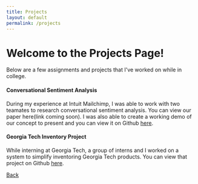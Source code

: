 ```yaml
---
title: Projects
layout: default
permalink: /projects
---
```


# Welcome to the Projects Page!
Below are a few assignments and projects that I've worked on while in college.

#### Conversational Sentiment Analysis
During my experience at Intuit Mailchimp, I was able to work with two teamates to research conversational sentiment analysis. You can view our paper here(link coming soon). I was also able to create a working demo of our concept to present and you can view it on Github [here](https://github.com/amhpeeler/Python-Sentiment-Analysis-Chat-App). 

#### Georgia Tech Inventory Project
While interning at Georgia Tech, a group of interns and I worked on a system to simplify inventoring Georgia Tech products. You can view that project on Github [here](https://github.com/amhpeeler/gtInventoryApp).

[Back](./)

